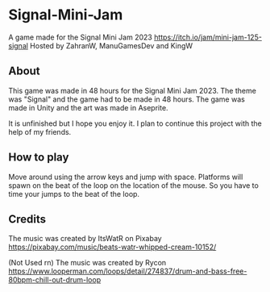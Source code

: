 # Signal-Mini-Jam

A game made for the Signal Mini Jam 2023 https://itch.io/jam/mini-jam-125-signal
Hosted by ZahranW, ManuGamesDev and KingW

## About

This game was made in 48 hours for the Signal Mini Jam 2023. The theme was "Signal" and the game had to be made in 48 hours. The game was made in Unity and the art was made in Aseprite.

It is unfinished but I hope you enjoy it. I plan to continue this project with the help of my friends.

## How to play

Move around using the arrow keys and jump with space. Platforms will spawn on the beat of the loop on the location of the mouse. So you have to time your jumps to the beat of the loop.

## Credits

The music was created by ItsWatR on Pixabay https://pixabay.com/music/beats-watr-whipped-cream-10152/

(Not Used rn) The music was created by Rycon https://www.looperman.com/loops/detail/274837/drum-and-bass-free-80bpm-chill-out-drum-loop
